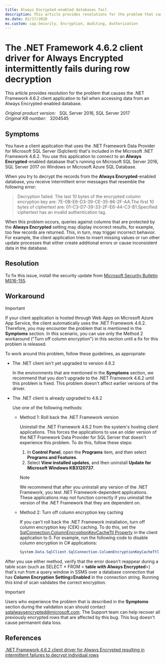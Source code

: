 ```yaml
---
title: Always Encrypted-enabled databases fail
description: This article provides resolutions for the problem that causes the .NET Framework 4.6.2 client application to fail when accessing data from an Always Encrypted-enabled database.
ms.date: 02/17/2020
ms.custom: sap:Security, Encryption, Auditing, Authorization
---
```

# The .NET Framework 4.6.2 client driver for Always Encrypted intermittently fails during row decryption

This article provides resolution for the problem that causes the .NET Framework 4.6.2 client application to fail when accessing data from an Always Encrypted-enabled database.

_Original product version:_ &nbsp; SQL Server 2016, SQL Server 2017  
_Original KB number:_ &nbsp; 3204545

## Symptoms

You have a client application that uses the .NET Framework Data Provider for Microsoft SQL Server (Sqlclient) that's included in the Microsoft .NET Framework 4.6.2. You use this application to connect to an **Always Encrypted**-enabled database that's running on Microsoft SQL Server 2016, SQL Server 2017 on Windows or Microsoft Azure SQL Database.

When you try to decrypt the records from the **Always Encrypted**-enabled database, you receive intermittent error messages that resemble the following error:

> Decryption failed. The last 10 bytes of the encrypted column encryption key are: 7E-0B-E6-D3-39-CE-35-86-2F-AA.The first 10 bytes of ciphertext are: 01-C3-D7-39-33-2F-E6-44-C3-B1.Specified ciphertext has an invalid authentication tag.

When this problem occurs, queries against columns that are protected by the **Always Encrypted** setting may display incorrect results, for example, too few records are returned. This, in turn, may trigger incorrect behavior. For example, the client application tries to insert missing values or run other update processes that either create additional errors or cause inconsistent data in the database.

## Resolution

To fix this issue, install the security update from [Microsoft Security Bulletin MS16-155](/security-updates/SecurityBulletins/2016/ms16-155).

## Workaround

> [!IMPORTANT]
> If your client application is hosted through Web Apps on Microsoft Azure App Service, the client automatically uses the .NET Framework 4.6.2. Therefore, you may encounter the problem that is mentioned in the **Symptoms** section. In this scenario, you can use only the Method 2 workaround ("Turn off column encryption") in this section until a fix for this problem is released.

To work around this problem, follow these guidelines, as appropriate:

- The .NET client isn't yet upgraded to version 4.6.2

   In the environments that are mentioned in the **Symptoms** section, we recommend that you don't upgrade to the .NET Framework 4.6.2 until this problem is fixed. This problem doesn't affect earlier versions of the driver.

- The .NET client is already upgraded to 4.6.2

  Use one of the following methods:

  - Method 1: Roll back the .NET Framework version

    Uninstall the .NET Framework 4.6.2 from the system's hosting client applications. This forces the applications to use an older version of the NET Framework Data Provider for SQL Server that doesn't experience this problem. To do this, follow these steps:

    1. In **Control Panel**, open the **Programs** item, and then select **Programs and Features**.
    2. Select **View installed updates**, and then uninstall **Update for Microsoft Windows KB3120737**.

    > [!NOTE]
    > We recommend that after you uninstall any version of the .NET Framework, you test .NET Framework-dependent applications. These applications may not function correctly if you uninstall the version of the .NET Framework that they are dependent on.

  - Method 2: Turn off column encryption key caching

    If you can't roll back the .NET Framework installation, turn off column encryption key (CEK) caching. To do this, set the [SqlConnection.ColumnEncryptionKeyCacheTtl Property](/dotnet/api/system.data.sqlclient.sqlconnection.columnencryptionkeycachettl) in the client application to 0. For example, run the following code to disable column encryption in C# applications:

    ```csharp
    System.Data.SqlClient.SqlConnection.ColumnEncryptionKeyCacheTtl = TimeSpan.Zero
    ```

After you use either method, verify that the error doesn't reappear during a table scan (such as SELECT * FROM <
**table with Always Encrypted**>) that's run from a query window in SSMS over a database connection that has **Column Encryption Setting=Enabled** in the connection string. Running this kind of scan validates the correct encryption.

> [!IMPORTANT]
> Users who experience the problem that is described in the **Symptoms** section during the validation scan should contact
sqlalwaysencrypted@microsoft.com. The Support team can help recover all previously encrypted rows that are affected by this bug. This bug doesn't cause permanent data loss.

## References

[.NET Framework 4.6.2 client driver for Always Encrypted resulting in intermittent failures to decrypt individual rows](/archive/blogs/sqlreleaseservices/net-4-6-2-framework-client-driver-for-always-encrypted-resulting-in-intermittent-failures-to-decrypt-individual-rows)
